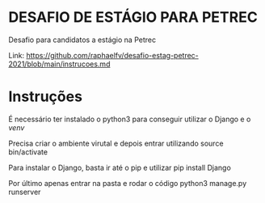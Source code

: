 # DESAFIO DE ESTÁGIO PARA PETREC
 Desafio para candidatos a estágio na Petrec

Link: https://github.com/raphaelfv/desafio-estag-petrec-2021/blob/main/instrucoes.md

# Instruções

É necessário ter instalado o python3 para conseguir utilizar o Django e o *venv*

Precisa criar o ambiente virutal e depois entrar utilizando source bin/activate

Para instalar o Django, basta ir até o pip e utilizar pip install Django

Por último apenas entrar na pasta e rodar o código python3 manage.py runserver
